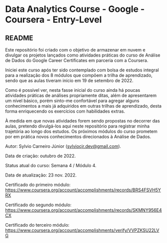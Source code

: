 # Data Analytics Course - Google - Coursera - Entry-Level

## README

Este repositório foi criado com o objetivo de armazenar em nuvem e divulgar os projetos lançados como atividades práticas do curso de Análise de Dados do Google Career Certificates em parceria com a Coursera.

Iniciei este curso após ter sido contemplado com bolsa de estudos integral para a realização dos 8 módulos que compõem a trilha de aprendizado, sendo que as aulas tiveram início em 19 de setembro de 2022.

Como é possível ver, nesta fasse inicial do curso ainda há poucas atividades práticas de análises propriamente ditas, além de apresentarem um nível básico, porém sinto-me confortável para agregar alguns conhecimentos a mais já adquiridos em outras trilhas de aprendizado, desta forma enriquecendo os exercícios com habilidades extras.

À medida em que novas atividades forem sendo propostas no decorrer das aulas, pretendo divulgá-los aqui neste repositório para registrar minha trajetória ao longo dos estudos. Os próximos módulos do curso prometem por em prática novos conhecimentos direcionados à Análise de Dados.

Autor: Sylvio Carneiro Júnior (sylviocjr.dev@gmail.com).

Data de criação: outubro de 2022.

Status atual do curso: Semana 4 / Módulo 4.

Data de atualização: 23 nov. 2022.

Certificado do primeiro módulo: https://www.coursera.org/account/accomplishments/records/BRS4FSVH5YRX

Certificado do segundo módulo: https://www.coursera.org/account/accomplishments/records/SKMNY956E4CX

Certificado do terceiro módulo: https://www.coursera.org/account/accomplishments/verify/VVPZKSU22LVG

